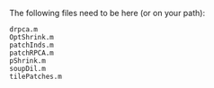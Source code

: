 The following files need to be here (or on your path):

```
drpca.m
OptShrink.m
patchInds.m
patchRPCA.m
pShrink.m
soupDil.m
tilePatches.m
```
